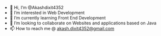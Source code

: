 - 👋 Hi, I’m @Akashdixit4352
- 👀 I’m interested in Web Development
- 🌱 I’m currently learning Front End Development
- 💞️ I’m looking to collaborate on Websites and applications based on Java
- 📫 How to reach me @ akash.dixit4352@gmail.com

<!---
Akashdixit4352/Akashdixit4352 is a ✨ special ✨ repository because its `README.md` (this file) appears on your GitHub profile.
You can click the Preview link to take a look at your changes.
--->
